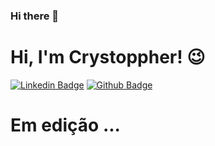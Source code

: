 ### Hi there 👋
# Hi, I'm Crystoppher! :wink:

[![Linkedin Badge](https://img.shields.io/badge/-LinkedIn-blue?style=flat-square&logo=Linkedin&logoColor=white&link=https://www.linkedin.com/in/crystoppher-sim%C3%B5es-1aa4401a4/)](https://www.linkedin.com/in/crystoppher-sim%C3%B5es-1aa4401a4/)
[![Github Badge](https://img.shields.io/badge/-Github-000?style=flat-square&logo=Github&logoColor=white&link=https://)](https://)

<!-- [![Youtube Badge](https://img.shields.io/badge/-YouTube-ff0000?style=flat-square&labelColor=ff0000&logo=youtube&logoColor=white&link=https://www.youtube.com/user/TreinaWeb)](https://www.youtube.com/user/TreinaWeb) -->

# Em edição ...


<!--
**Crystoppher/Crystoppher** is a ✨ _special_ ✨ repository because its `README.md` (this file) appears on your GitHub profile.

Here are some ideas to get you started:

- 🔭 I’m currently working on ...
- 🌱 I’m currently learning ...
- 👯 I’m looking to collaborate on ...
- 🤔 I’m looking for help with ...
- 💬 Ask me about ...
- 📫 How to reach me: ...
- 😄 Pronouns: ...
- ⚡ Fun fact: ...
-->
